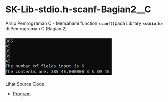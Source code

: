 # SK-Lib-stdio.h-scanf-Bagian2__C
Arsip Pemrograman C - Memahami function <code><b>scanf()</b></code>pada Library <code><b>&lt;stdio.h></b></code> di Pemrograman C (Bagian 2)<br><br>
<img src="https://github.com/RizkyKhapidsyah/SK-Lib-stdio.h-scanf-Bagian2__C/blob/master/SK-Lib-stdio.h-scanf-Bagian2__C/result/001.PNG"><br><br>
Lihat Source Code : <br>
- <a href="https://github.com/RizkyKhapidsyah/SK-Lib-stdio.h-scanf-Bagian2__C/blob/master/SK-Lib-stdio.h-scanf-Bagian2__C/Source.c">Program</a>
